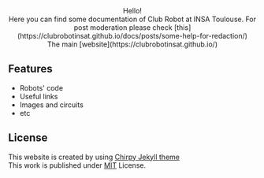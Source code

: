 <div align="center">
Hello!
<br>Here you can find some documentation of Club Robot at INSA Toulouse.
For post moderation please check [this](https://clubrobotinsat.github.io/docs/posts/some-help-for-redaction/)
<br>The main [website](https://clubrobotinsat.github.io/)
</div>

## Features

- Robots' code
- Useful links
- Images and circuits
- etc

## License
This website is created by using [Chirpy Jekyll theme](https://chirpy.cotes.page)
<br> This work is published under [MIT](https://github.com/cotes2020/jekyll-theme-chirpy/blob/master/LICENSE) License.

<!-- ReadMe links -->

[jb]: https://www.jetbrains.com/?from=jekyll-theme-chirpy
[cn-donation]: https://cotes.gitee.io/alipay-wechat-donation/
